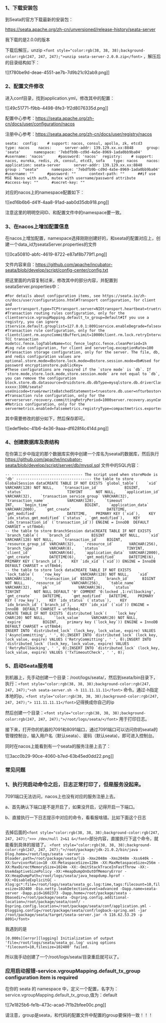 ### <font style="color:rgb(38, 38, 38);background-color:rgb(247, 247, 247);">1、下载安装包</font>
<font style="color:rgb(38, 38, 38);background-color:rgb(247, 247, 247);">到Seata的官方下载最新的安装包：</font>

<u><font style="color:rgb(27, 154, 238);background-color:rgb(247, 247, 247);">https://seata.apache.org/zh-cn/unversioned/release-history/seata-server</font></u>

<font style="color:rgb(38, 38, 38);background-color:rgb(247, 247, 247);">我下载的是2.0.0的版本</font>

<font style="color:rgb(38, 38, 38);background-color:rgb(247, 247, 247);">  
</font>

<font style="color:rgb(38, 38, 38);background-color:rgb(247, 247, 247);">  
</font>

<font style="color:rgb(38, 38, 38);background-color:rgb(247, 247, 247);">下载后解压，unzip </font>`<font style="color:rgb(38, 38, 38);background-color:rgb(247, 247, 247);">unzip seata-server-2.0.0.zip</font>`<font style="color:rgb(38, 38, 38);background-color:rgb(247, 247, 247);"> ，解压后的目录结构如下：</font>

<font style="color:rgb(38, 38, 38);background-color:rgb(247, 247, 247);">  
</font>

![[f780be9d-deae-4551-ae7b-7d9b21c92ab9.png]]

<font style="color:rgb(38, 38, 38);background-color:rgb(247, 247, 247);">  
</font>

### <font style="color:rgb(38, 38, 38);background-color:rgb(247, 247, 247);">2、配置文件修改</font>
<font style="color:rgb(38, 38, 38);background-color:rgb(247, 247, 247);">进入conf目录，找到application.yml，修改其中的配置：</font>

![[49c51771-f9bb-4498-8fe3-1f2d8076335d.png]]

<font style="color:rgb(38, 38, 38);background-color:rgb(247, 247, 247);">  
</font>

<font style="color:rgb(38, 38, 38);background-color:rgb(247, 247, 247);">配置中心参考：</font><font style="color:rgb(27, 154, 238);background-color:rgb(247, 247, 247);">https://seata.apache.org/zh-cn/docs/user/configuration/nacos</font>

<font style="color:rgb(38, 38, 38);background-color:rgb(247, 247, 247);">注册中心参考：</font><font style="color:rgb(27, 154, 238);background-color:rgb(247, 247, 247);">https://seata.apache.org/zh-cn/docs/user/registry/nacos</font>

```plain
seata:  config:    # support: nacos, consul, apollo, zk, etcd3    type: nacos    nacos:      server-addr: 139.129.xx.xx:8848      group: 'seata'      namespace: '7ebdfb9b-cd9d-4a5e-8969-1ada0bb9ba04'      #username: 'nacos'      #password: 'nacos'  registry:    # support: nacos, eureka, redis, zk, consul, etcd3, sofa    type: nacos    nacos:      application: seata-server      server-addr: 139.129.xx.xx:8848      group : "seata"      namespace: '7ebdfb9b-cd9d-4a5e-8969-1ada0bb9ba04'      #username: ""      #password: ""      context-path: ""      ##if use MSE Nacos with auth, mutex with username/password attribute      #access-key: ""      #secret-key: ""
```

<font style="color:rgb(38, 38, 38);background-color:rgb(247, 247, 247);">  
</font>

<font style="color:rgb(38, 38, 38);background-color:rgb(247, 247, 247);">对应的nacos上的namespace配置如下：</font>

<font style="color:rgb(38, 38, 38);background-color:rgb(247, 247, 247);">  
</font>

![[ed16b6b6-d41f-4aa8-91ad-aab0d35db918.png]]

<font style="color:rgb(38, 38, 38);background-color:rgb(247, 247, 247);">  
</font>

<font style="color:rgb(38, 38, 38);background-color:rgb(247, 247, 247);">注意这里的明明空间ID、和配置文件中的namespace要一致。</font>

<font style="color:rgb(38, 38, 38);background-color:rgb(247, 247, 247);">  
</font>

### <font style="color:rgb(38, 38, 38);background-color:rgb(247, 247, 247);">3、在nacos上增加配置信息</font>
<font style="color:rgb(38, 38, 38);background-color:rgb(247, 247, 247);">在nacos上增加配置，namespace选择刚刚创建好的，和seata的配置对应上，创建一个data_id为seataServer.properties的文件</font>

<font style="color:rgb(38, 38, 38);background-color:rgb(247, 247, 247);">  
</font>

![[0ca50810-abfc-4619-8722-e87af8b779f1.png]]

<font style="color:rgb(38, 38, 38);background-color:rgb(247, 247, 247);">  
</font>

<font style="color:rgb(38, 38, 38);background-color:rgb(247, 247, 247);">文件内容来自：</font><font style="color:rgb(27, 154, 238);background-color:rgb(247, 247, 247);">https://github.com/apache/incubator-seata/blob/develop/script/config-center/config.txt</font>

<font style="color:rgb(38, 38, 38);background-color:rgb(247, 247, 247);">把这里面的内容复制过来，修改其中的部分内容，并配置到seataServer.properties中：</font>

```plain
#For details about configuration items, see https://seata.io/zh-cn/docs/user/configurations.html#Transport configuration, for client and servertransport.type=TCPtransport.server=NIOtransport.heartbeat=truetransport.enableTmClientBatchSendRequest=falsetransport.enableRmClientBatchSendRequest=truetransport.enableTcServerBatchSendResponse=falsetransport.rpcRmRequestTimeout=30000transport.rpcTmRequestTimeout=30000transport.rpcTcRequestTimeout=30000transport.threadFactory.bossThreadPrefix=NettyBosstransport.threadFactory.workerThreadPrefix=NettyServerNIOWorkertransport.threadFactory.serverExecutorThreadPrefix=NettyServerBizHandlertransport.threadFactory.shareBossWorker=falsetransport.threadFactory.clientSelectorThreadPrefix=NettyClientSelectortransport.threadFactory.clientSelectorThreadSize=1transport.threadFactory.clientWorkerThreadPrefix=NettyClientWorkerThreadtransport.threadFactory.bossThreadSize=1transport.threadFactory.workerThreadSize=defaulttransport.shutdown.wait=3transport.serialization=seatatransport.compressor=none
#Transaction routing rules configuration, only for the clientservice.vgroupMapping.default_tx_group=default#If you use a registry, you can ignore itservice.default.grouplist=127.0.0.1:8091service.enableDegrade=falseservice.disableGlobalTransaction=false
#Transaction rule configuration, only for the clientclient.rm.asyncCommitBufferLimit=10000client.rm.lock.retryInterval=10client.rm.lock.retryTimes=30client.rm.lock.retryPolicyBranchRollbackOnConflict=trueclient.rm.reportRetryCount=5client.rm.tableMetaCheckEnable=trueclient.rm.tableMetaCheckerInterval=60000client.rm.sqlParserType=druidclient.rm.reportSuccessEnable=falseclient.rm.sagaBranchRegisterEnable=falseclient.rm.sagaJsonParser=fastjsonclient.rm.tccActionInterceptorOrder=-2147482648client.tm.commitRetryCount=5client.tm.rollbackRetryCount=5client.tm.defaultGlobalTransactionTimeout=60000client.tm.degradeCheck=falseclient.tm.degradeCheckAllowTimes=10client.tm.degradeCheckPeriod=2000client.tm.interceptorOrder=-2147482648client.undo.dataValidation=trueclient.undo.logSerialization=jacksonclient.undo.onlyCareUpdateColumns=trueserver.undo.logSaveDays=7server.undo.logDeletePeriod=86400000client.undo.logTable=undo_logclient.undo.compress.enable=trueclient.undo.compress.type=zipclient.undo.compress.threshold=64k#For TCC transaction modetcc.fence.logTableName=tcc_fence_logtcc.fence.cleanPeriod=1h
#Log rule configuration, for client and serverlog.exceptionRate=100
#Transaction storage configuration, only for the server. The file, db, and redis configuration values are optional.store.mode=dbstore.lock.mode=dbstore.session.mode=db#Used for password encryptionstore.publicKey=
#These configurations are required if the `store mode` is `db`. If `store.mode,store.lock.mode,store.session.mode` are not equal to `db`, you can remove the configuration block.store.db.datasource=druidstore.db.dbType=mysqlstore.db.driverClassName=com.mysql.jdbc.Driverstore.db.url=jdbc:mysql://rm-xxxxx:3306/seata?useUnicode=true&rewriteBatchedStatements=truestore.db.user=nfturbostore.db.password=NFTurbo666store.db.minConn=5store.db.maxConn=30store.db.globalTable=global_tablestore.db.branchTable=branch_tablestore.db.distributedLockTable=distributed_lockstore.db.queryLimit=100store.db.lockTable=lock_tablestore.db.maxWait=5000
#Transaction rule configuration, only for the serverserver.recovery.committingRetryPeriod=1000server.recovery.asynCommittingRetryPeriod=1000server.recovery.rollbackingRetryPeriod=1000server.recovery.timeoutRetryPeriod=1000server.maxCommitRetryTimeout=-1server.maxRollbackRetryTimeout=-1server.rollbackRetryTimeoutUnlockEnable=falseserver.distributedLockExpireTime=10000server.xaerNotaRetryTimeout=60000server.session.branchAsyncQueueSize=5000server.session.enableBranchAsyncRemove=falseserver.enableParallelRequestHandle=false
#Metrics configuration, only for the servermetrics.enabled=falsemetrics.registryType=compactmetrics.exporterList=prometheusmetrics.exporterPrometheusPort=9898
```

<font style="color:rgb(38, 38, 38);background-color:rgb(247, 247, 247);">其中需要修改的部分如下，然后保存即可。</font>

<font style="color:rgb(38, 38, 38);background-color:rgb(247, 247, 247);">  
</font>

![[edef9ebc-41b6-4e36-9aaa-df628f4c414d.png]]

<font style="color:rgb(38, 38, 38);background-color:rgb(247, 247, 247);">  
</font>

### <font style="color:rgb(38, 38, 38);background-color:rgb(247, 247, 247);">4、创建数据库及表结构</font>
<font style="color:rgb(38, 38, 38);background-color:rgb(247, 247, 247);">在你第三步中指定的那个数据库实例中创建一个库名为seata的数据库，然后执行</font><font style="color:rgb(27, 154, 238);background-color:rgb(247, 247, 247);">https://github.com/apache/incubator-seata/blob/develop/script/server/db/mysql.sql</font><font style="color:rgb(38, 38, 38);background-color:rgb(247, 247, 247);"> 文件中的SQL内容：</font>

```plain
-- -------------------------------- The script used when storeMode is 'db' ---------------------------------- the table to store GlobalSession dataCREATE TABLE IF NOT EXISTS `global_table`(    `xid`                       VARCHAR(128) NOT NULL,    `transaction_id`            BIGINT,    `status`                    TINYINT      NOT NULL,    `application_id`            VARCHAR(32),    `transaction_service_group` VARCHAR(32),    `transaction_name`          VARCHAR(128),    `timeout`                   INT,    `begin_time`                BIGINT,    `application_data`          VARCHAR(2000),    `gmt_create`                DATETIME,    `gmt_modified`              DATETIME,    PRIMARY KEY (`xid`),    KEY `idx_status_gmt_modified` (`status` , `gmt_modified`),    KEY `idx_transaction_id` (`transaction_id`)) ENGINE = InnoDB  DEFAULT CHARSET = utf8mb4;
-- the table to store BranchSession dataCREATE TABLE IF NOT EXISTS `branch_table`(    `branch_id`         BIGINT       NOT NULL,    `xid`               VARCHAR(128) NOT NULL,    `transaction_id`    BIGINT,    `resource_group_id` VARCHAR(32),    `resource_id`       VARCHAR(256),    `branch_type`       VARCHAR(8),    `status`            TINYINT,    `client_id`         VARCHAR(64),    `application_data`  VARCHAR(2000),    `gmt_create`        DATETIME(6),    `gmt_modified`      DATETIME(6),    PRIMARY KEY (`branch_id`),    KEY `idx_xid` (`xid`)) ENGINE = InnoDB  DEFAULT CHARSET = utf8mb4;
-- the table to store lock dataCREATE TABLE IF NOT EXISTS `lock_table`(    `row_key`        VARCHAR(128) NOT NULL,    `xid`            VARCHAR(128),    `transaction_id` BIGINT,    `branch_id`      BIGINT       NOT NULL,    `resource_id`    VARCHAR(256),    `table_name`     VARCHAR(32),    `pk`             VARCHAR(36),    `status`         TINYINT      NOT NULL DEFAULT '0' COMMENT '0:locked ,1:rollbacking',    `gmt_create`     DATETIME,    `gmt_modified`   DATETIME,    PRIMARY KEY (`row_key`),    KEY `idx_status` (`status`),    KEY `idx_branch_id` (`branch_id`),    KEY `idx_xid` (`xid`)) ENGINE = InnoDB  DEFAULT CHARSET = utf8mb4;
CREATE TABLE IF NOT EXISTS `distributed_lock`(    `lock_key`       CHAR(20) NOT NULL,    `lock_value`     VARCHAR(20) NOT NULL,    `expire`         BIGINT,    primary key (`lock_key`)) ENGINE = InnoDB  DEFAULT CHARSET = utf8mb4;
INSERT INTO `distributed_lock` (lock_key, lock_value, expire) VALUES ('AsyncCommitting', ' ', 0);INSERT INTO `distributed_lock` (lock_key, lock_value, expire) VALUES ('RetryCommitting', ' ', 0);INSERT INTO `distributed_lock` (lock_key, lock_value, expire) VALUES ('RetryRollbacking', ' ', 0);INSERT INTO `distributed_lock` (lock_key, lock_value, expire) VALUES ('TxTimeoutCheck', ' ', 0);
```

<font style="color:rgb(38, 38, 38);background-color:rgb(247, 247, 247);">  
</font>

### <font style="color:rgb(38, 38, 38);background-color:rgb(247, 247, 247);">5、启动Seata服务端</font>
<font style="color:rgb(38, 38, 38);background-color:rgb(247, 247, 247);">到机器上，先手动创建一个目录：/root/logs/seata/，然后到seata/bin目录下，执行：</font>`<font style="color:rgb(38, 38, 38);background-color:rgb(247, 247, 247);">sh seata-server.sh -h 111.11.11.11</font>`<font style="color:rgb(38, 38, 38);background-color:rgb(247, 247, 247);"> 命令。通过-h指定本地的ip，</font>`<font style="color:rgb(38, 38, 38);background-color:rgb(247, 247, 247);"> 111.11.11.11</font>`<font style="color:rgb(38, 38, 38);background-color:rgb(247, 247, 247);">记得换成你自己的ip</font>

<font style="color:rgb(38, 38, 38);background-color:rgb(247, 247, 247);">  
</font>

<font style="color:rgb(38, 38, 38);background-color:rgb(247, 247, 247);">然后创建一个目录：</font>`<font style="color:rgb(38, 38, 38);background-color:rgb(247, 247, 247);">/root/logs/seata/</font>`<font style="color:rgb(38, 38, 38);background-color:rgb(247, 247, 247);"> 用于打印日志。</font>

<font style="color:rgb(38, 38, 38);background-color:rgb(247, 247, 247);">  
</font>

<font style="color:rgb(38, 38, 38);background-color:rgb(247, 247, 247);">接下来，打开你的机器的7091和8091端口，通过7091端口可以访问你的seata的管理控制台，输入用户名（默认seata）、密码（默认seata)，即可进入控制台。</font>

<font style="color:rgb(38, 38, 38);background-color:rgb(247, 247, 247);">  
</font>

<font style="color:rgb(38, 38, 38);background-color:rgb(247, 247, 247);">同时在nacos上能看到有一个seata的服务注册上去了：</font>

![[3acc0b29-90ce-4060-b7ed-63b45ed0dd22.png]]

### <font style="color:rgb(38, 38, 38);background-color:rgb(247, 247, 247);">常见问题</font>
<font style="color:rgb(38, 38, 38);background-color:rgb(247, 247, 247);">  
</font>

### <font style="color:rgb(38, 38, 38);background-color:rgb(247, 247, 247);">1、执行完启动命令之后，日志正常打印了，但是服务没起来。</font>
<font style="color:rgb(38, 38, 38);background-color:rgb(247, 247, 247);">7091端口无法访问，nacos上也没有对应的服务注册上去。</font>

<font style="color:rgb(38, 38, 38);background-color:rgb(247, 247, 247);">a、首先确认下端口是不是开启了，如果没开启，记得开启一下端口。</font>

<font style="color:rgb(38, 38, 38);background-color:rgb(247, 247, 247);">b、直接执行一下日志提示中对应的命令，看看报啥错。比如下面这个日志</font>

![]()

<font style="color:rgb(38, 38, 38);background-color:rgb(247, 247, 247);">去掉后面的</font>`<font style="color:rgb(38, 38, 38);background-color:rgb(247, 247, 247);">>> /dev/null 2>&1 &</font>`<font style="color:rgb(38, 38, 38);background-color:rgb(247, 247, 247);">部分内容，直接执行下这个命令，就能看到具体的报错了。 </font>`<font style="color:rgb(38, 38, 38);background-color:rgb(247, 247, 247);">/root/package/jdk-21.0.2/bin/java -Dlog.home=/root/logs/seata -server -Dloader.path=/root/package/seata/lib -Xmx2048m -Xms2048m -Xss640k -XX:SurvivorRatio=10 -XX:MetaspaceSize=128m -XX:MaxMetaspaceSize=256m -XX:MaxDirectMemorySize=1024m -XX:-OmitStackTraceInFastThrow -XX:-UseAdaptiveSizePolicy -XX:+HeapDumpOnOutOfMemoryError -XX:HeapDumpPath=/root/logs/seata/java_heapdump.hprof -XX:+DisableExplicitGC -Xlog:gc*:file=/root/logs/seata/seata_gc.log:time,tags:filecount=10,filesize=102400 -Dio.netty.leakDetectionLevel=advanced -Dapp.name=seata-server -Dapp.pid=1602373 -Dapp.home=/root/package/seata -Dbasedir=/root/package/seata -Dspring.config.additional-location=/root/package/seata/conf/ -Dspring.config.location=/root/package/seata/conf/application.yml -Dlogging.config=/root/package/seata/conf/logback-spring.xml -jar /root/package/seata/target/seata-server.jar -h 116.62.53.29 -p 8091</font>`

<font style="color:rgb(38, 38, 38);background-color:rgb(247, 247, 247);">我遇到的是</font>

```plain
[0.000s][error][logging] Initialization of output 'file=/root/logs/seata/seata_gc.log' using options 'filecount=10,filesize=102400' failed.
```

<font style="color:rgb(38, 38, 38);background-color:rgb(247, 247, 247);">所以我手动创建了一个/root/logs/seata/目录重启就可以了。</font>

<font style="color:rgb(38, 38, 38);background-color:rgb(247, 247, 247);">  
</font>

<font style="color:rgb(38, 38, 38);background-color:rgb(247, 247, 247);">  
</font>

### <font style="color:rgb(38, 38, 38);background-color:rgb(247, 247, 247);">应用启动报错-service.vgroupMapping.default_tx_group configuration item is required</font>
<font style="color:rgb(38, 38, 38);background-color:rgb(247, 247, 247);">  
</font>

<font style="color:rgb(38, 38, 38);background-color:rgb(247, 247, 247);">在你的 seata 的 namespace 中，定义一个配置，名字为：</font><font style="color:rgb(51, 51, 51);background-color:rgba(245, 247, 249, 0.2);">service.vgroupMapping.default_tx_group,</font><font style="color:rgb(38, 38, 38);background-color:rgb(247, 247, 247);">值为：default</font>

<font style="color:rgb(38, 38, 38);background-color:rgb(247, 247, 247);">  
</font>

![[7e1825b6-fe1b-473c-acad-7f1b2bfee00c.png]]

<font style="color:rgb(38, 38, 38);background-color:rgb(247, 247, 247);">请注意，group是seata，和代码的配置文件中配置的group要保持一致！！！</font>

<font style="color:rgb(38, 38, 38);background-color:rgb(247, 247, 247);">  
</font>

<font style="color:rgb(38, 38, 38);background-color:rgb(247, 247, 247);">  
</font>

<font style="color:rgb(38, 38, 38);background-color:rgb(247, 247, 247);">  
</font>

<font style="color:rgb(38, 38, 38);background-color:rgb(247, 247, 247);">  
</font>

